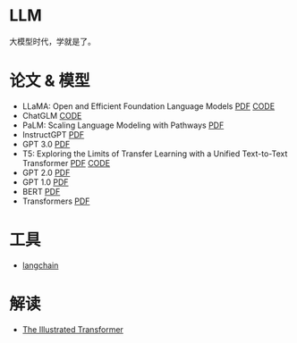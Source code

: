 # LLM
大模型时代，学就是了。

# 论文 & 模型
- LLaMA: Open and Efficient Foundation Language Models
[PDF](https://arxiv.org/pdf/2302.13971)
[CODE](https://github.com/facebookresearch/llama)
- ChatGLM
[CODE](https://github.com/THUDM/ChatGLM-6B)
- PaLM: Scaling Language Modeling with Pathways
[PDF](https://arxiv.org/pdf/2204.02311.pdf)
- InstructGPT
[PDF](https://arxiv.org/pdf/2203.02155)
- GPT 3.0
[PDF](https://papers.nips.cc/paper/2020/file/1457c0d6bfcb4967418bfb8ac142f64a-Paper.pdf)
- T5: Exploring the Limits of Transfer Learning with a Unified Text-to-Text Transformer
[PDF](https://arxiv.org/pdf/1910.10683.pdf)
[CODE](https://github.com/google-research/text-to-text-transfer-transformer)
- GPT 2.0
[PDF](https://d4mucfpksywv.cloudfront.net/better-language-models/language_models_are_unsupervised_multitask_learners.pdf)
- GPT 1.0
[PDF](https://www.cs.ubc.ca/~amuham01/LING530/papers/radford2018improving.pdf)
- BERT
[PDF](https://aclanthology.org/N19-1423.pdf)
- Transformers
[PDF](https://arxiv.org/pdf/1706.03762.pdf)

# 工具
- [langchain](https://github.com/hwchase17/langchain)

# 解读
- [The Illustrated Transformer](http://jalammar.github.io/illustrated-transformer/)
